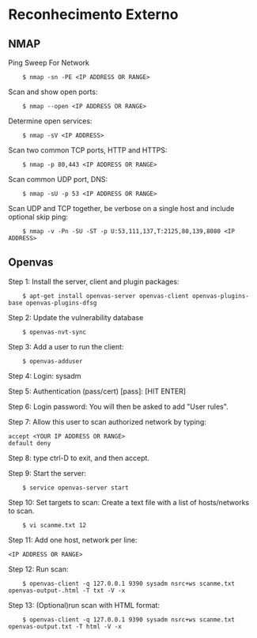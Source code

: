 # Reconhecimento Externo

## NMAP
Ping Sweep For Network
```
    $ nmap -sn -PE <IP ADDRESS OR RANGE>
```

Scan and show open ports: 
```
    $ nmap --open <IP ADDRESS OR RANGE> 
```

Determine open services: 
```
    $ nmap -sV <IP ADDRESS>
```

 Scan two common TCP ports, HTTP and HTTPS: 
```
    $ nmap -p 80,443 <IP ADDRESS OR RANGE> 
```

Scan common UDP port, DNS: 
```
    $ nmap -sU -p 53 <IP ADDRESS OR RANGE> 
```

Scan UDP and TCP together, be verbose on a single host and include optional skip ping: 
```
    $ nmap -v -Pn -SU -ST -p U:53,111,137,T:2125,80,139,8080 <IP ADDRESS>
```


## Openvas

Step 1: Install the server, client and plugin packages:

```
    $ apt-get install openvas-server openvas-client openvas-plugins-base openvas-plugins-dfsg 
```

Step 2: Update the vulnerability database 
```
    $ openvas-nvt-sync 
```

Step 3: Add a user to run the client: 
```
    $ openvas-adduser 
```
Step 4: Login: sysadm 

Step 5: Authentication (pass/cert) [pass]: [HIT ENTER] 

Step 6: Login password: <PASSWORD> You will then be asked to add "User rules".

Step 7: Allow this user to scan authorized network by typing: 
```
accept <YOUR IP ADDRESS OR RANGE> 
default deny 
```

Step 8: type ctrl-D to exit, and then accept. 

Step 9: Start the server: 
```
    $ service openvas-server start 
```
Step 10: Set targets to scan: 
Create a text file with a list of hosts/networks to scan. 
```
    $ vi scanme.txt 12 
```
Step 11: Add one host, network per line: 
```
<IP ADDRESS OR RANGE> 
```
Step 12: Run scan: 
```
    $ openvas-client -q 127.0.0.1 9390 sysadm nsrc+ws scanme.txt openvas-output-.html -T txt -V -x 
```

Step 13: (Optional)run scan with HTML format: 
```
    $ openvas-client -q 127.0.0.1 9390 sysadm nsrc+ws scanme.txt openvas-output.txt -T html -V -x 
```
